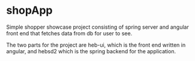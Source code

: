 # shopApp
Simple shopper showcase project consisting of spring server and angular front end that fetches data from db for user to see.

The two parts for the project are heb-ui, which is the front end written in angular, and hebsd2 which is the spring backend for the application.
